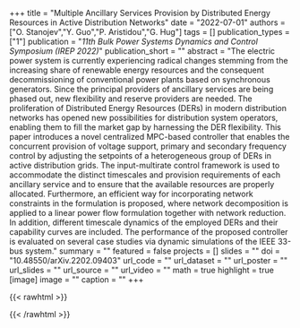 +++
title = "Multiple Ancillary Services Provision by Distributed Energy Resources in Active Distribution Networks"
date = "2022-07-01"
authors = ["O. Stanojev","Y. Guo","P. Aristidou","G. Hug"]
tags = []
publication_types = ["1"]
publication = "_11th Bulk Power Systems Dynamics and Control Symposium (IREP 2022)_"
publication_short = ""
abstract = "The electric power system is currently experiencing radical changes stemming from the increasing share of renewable energy resources and the consequent decommissioning of conventional power plants based on synchronous generators. Since the principal providers of ancillary services are being phased out, new flexibility and reserve providers are needed. The proliferation of Distributed Energy Resources (DERs) in modern distribution networks has opened new possibilities for distribution system operators, enabling them to fill the market gap by harnessing the DER flexibility. This paper introduces a novel centralized MPC-based controller that enables the concurrent provision of voltage support, primary and secondary frequency control by adjusting the setpoints of a heterogeneous group of DERs in active distribution grids. The input-multirate control framework is used to accommodate the distinct timescales and provision requirements of each ancillary service and to ensure that the available resources are properly allocated. Furthermore, an efficient way for incorporating network constraints in the formulation is proposed, where network decomposition is applied to a linear power flow formulation together with network reduction. In addition, different timescale dynamics of the employed DERs and their capability curves are included. The performance of the proposed controller is evaluated on several case studies via dynamic simulations of the IEEE 33-bus system."
summary = ""
featured = false
projects = []
slides = ""
doi = "10.48550/arXiv.2202.09403"
url_code = ""
url_dataset = ""
url_poster = ""
url_slides = ""
url_source = ""
url_video = ""
math = true
highlight = true
[image]
image = ""
caption = ""
+++

{{< rawhtml >}}
<div data-badge-details="right" data-badge-type="medium-donut" data-doi="10.48550/arXiv.2202.09403" data-hide-no-mentions="true" class="altmetric-embed"></div>
{{< /rawhtml >}}
